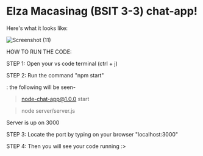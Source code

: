 # Elza Macasinag (BSIT 3-3) chat-app!

Here's what it looks like: 


![Screenshot (11)](https://user-images.githubusercontent.com/99709576/209775527-439fcb08-05bd-45b1-8fd3-fa2946f67cbe.png)


HOW TO RUN THE CODE:


STEP 1: Open your vs code terminal (ctrl + j)

STEP 2: Run the command "npm start"
  
  : the following will be seen-
  
  
  > node-chat-app@1.0.0 start
  
  > node server/server.js    

  Server is up on 3000
  
STEP 3: Locate the port by typing on your browser "localhost:3000"
  
STEP 4: Then you will see your code running :>
  

